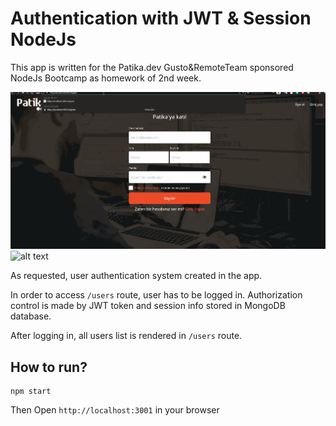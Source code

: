 # Authentication with JWT & Session NodeJs
This app is written for the Patika.dev Gusto&RemoteTeam sponsored NodeJs Bootcamp as homework of 2nd week. 



![alt text](https://raw.githubusercontent.com/Kodluyoruz-NodeJs-Bootcamp/week2-omerization/master/public/imgs/patikadevhw2.gif?token=GHSAT0AAAAAABPBJVYXMRGAKYBCQR7S6SZ6YPAOWGQ)
![alt text](https://i.ibb.co/Fh8NFzZ/patikadevhw2.gif)

As requested, user authentication system created in the app. 

In order to access `/users` route, user has to be logged in. Authorization control is made by JWT token and session info stored in MongoDB database.

After logging in, all users list is rendered in `/users` route. 


## How to run?

```
npm start 
```

Then Open `http://localhost:3001` in your browser 
